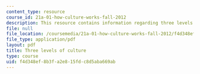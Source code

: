 ```yaml
---
content_type: resource
course_id: 21a-01-how-culture-works-fall-2012
description: This resource contains information regarding three levels of culture.
file: null
file_location: /coursemedia/21a-01-how-culture-works-fall-2012/f4d348ef8b3fa2e815fdc8d5aba669ab_MIT21A_01F12_Culture.pdf
file_type: application/pdf
layout: pdf
title: Three levels of culture
type: course
uid: f4d348ef-8b3f-a2e8-15fd-c8d5aba669ab
---
```

